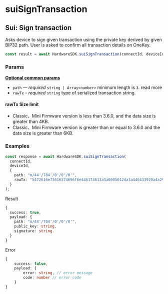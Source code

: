 # suiSignTransaction

## Sui: Sign transaction

Asks device to sign given transaction using the private key derived by given BIP32 path. User is asked to confirm all transaction details on OneKey.

```typescript
const result = await HardwareSDK.suiSignTransaction(connectId, deviceId, params);
```

### Params

[**Optional common params**](../common-params.md)

* `path` — _required_ `string | Array<number>` minimum length is `3`. read more
* `rawTx` - _required_ `string` type of serialized transaction string.



#### rawTx Size limit

* Classic、Mini Firmware version is less than 3.6.0, and the data size is greater than 4KB.
* Classic、Mini Firmware version is greater than or equal to 3.6.0 and the data size is greater than 6KB.



### Examples

```typescript
const response = await HardwareSDK.suiSignTransaction(
  connectId,
  deviceId,
  {
    path: "m/44'/784'/0'/0'/0'",
    rawTx: "5472616e73616374696f6e446174613a3a0005012da3a446433920a4a290f834710575bd943631de0200000000000000207a7b5943ca4bfa227033fa7c6ddb452c7f7f8a18f73f1058b4ac07a14d22e0a5017cb14a7a318219299f008f31e977808c96e372a60140420f0000000000c68311c708918b26fa85b4ded86977baf81086872da3a446433920a4a290f834710575bd943631de0200000000000000207a7b5943ca4bfa227033fa7c6ddb452c7f7f8a18f73f1058b4ac07a14d22e0a501000000000000007a00000000000000"
  }
);
```

Result

```typescript
{
  success: true,
  payload: {
    path: "m/44'/784'/0'/0'/0'",
    public_key: string,
    signature: string.
  }
}
```

Error

```typescript
{
    success: false,
    payload: {
        error: string, // error message
        code: number // error code
    }
}
```
